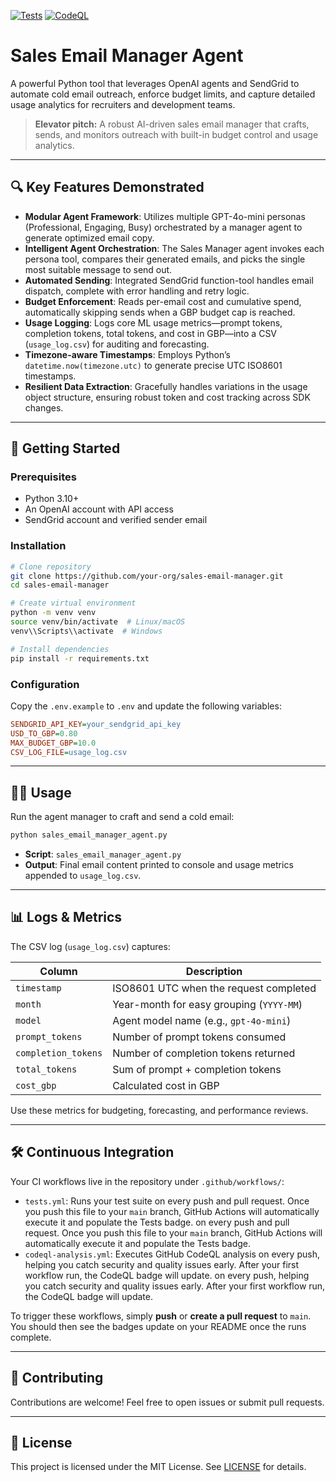 &#x20;

[![Tests](https://github.com/psychoutmedia/sales_email_manager_agent/actions/workflows/tests.yml/badge.svg)](https://github.com/psychoutmedia/sales_email_manager_agent/actions/workflows/tests.yml)
[![CodeQL](https://github.com/psychoutmedia/sales_email_manager_agent/actions/workflows/codeql-analysis.yml/badge.svg)](https://github.com/psychoutmedia/sales_email_manager_agent/actions/workflows/codeql-analysis.yml)

# Sales Email Manager Agent

A powerful Python tool that leverages OpenAI agents and SendGrid to automate cold email outreach, enforce budget limits, and capture detailed usage analytics for recruiters and development teams.

> **Elevator pitch:** A robust AI-driven sales email manager that crafts, sends, and monitors outreach with built-in budget control and usage analytics.

---

## 🔍 Key Features Demonstrated

* **Modular Agent Framework**: Utilizes multiple GPT-4o-mini personas (Professional, Engaging, Busy) orchestrated by a manager agent to generate optimized email copy.
* **Intelligent Agent Orchestration**: The Sales Manager agent invokes each persona tool, compares their generated emails, and picks the single most suitable message to send out.
* **Automated Sending**: Integrated SendGrid function-tool handles email dispatch, complete with error handling and retry logic.
* **Budget Enforcement**: Reads per-email cost and cumulative spend, automatically skipping sends when a GBP budget cap is reached.
* **Usage Logging**: Logs core ML usage metrics—prompt tokens, completion tokens, total tokens, and cost in GBP—into a CSV (`usage_log.csv`) for auditing and forecasting.
* **Timezone-aware Timestamps**: Employs Python’s `datetime.now(timezone.utc)` to generate precise UTC ISO8601 timestamps.
* **Resilient Data Extraction**: Gracefully handles variations in the usage object structure, ensuring robust token and cost tracking across SDK changes.

---

## 🚀 Getting Started

### Prerequisites

* Python 3.10+
* An OpenAI account with API access
* SendGrid account and verified sender email

### Installation

```bash
# Clone repository
git clone https://github.com/your-org/sales-email-manager.git
cd sales-email-manager

# Create virtual environment
python -m venv venv
source venv/bin/activate  # Linux/macOS
venv\\Scripts\\activate  # Windows

# Install dependencies
pip install -r requirements.txt
```

### Configuration

Copy the `.env.example` to `.env` and update the following variables:

```ini
SENDGRID_API_KEY=your_sendgrid_api_key
USD_TO_GBP=0.80
MAX_BUDGET_GBP=10.0
CSV_LOG_FILE=usage_log.csv
```

---

## 🏃‍♂️ Usage

Run the agent manager to craft and send a cold email:

```bash
python sales_email_manager_agent.py
```

* **Script**: `sales_email_manager_agent.py`
* **Output**: Final email content printed to console and usage metrics appended to `usage_log.csv`.

---

## 📊 Logs & Metrics

The CSV log (`usage_log.csv`) captures:

| Column              | Description                              |
| ------------------- | ---------------------------------------- |
| `timestamp`         | ISO8601 UTC when the request completed   |
| `month`             | Year-month for easy grouping (`YYYY-MM`) |
| `model`             | Agent model name (e.g., `gpt-4o-mini`)   |
| `prompt_tokens`     | Number of prompt tokens consumed         |
| `completion_tokens` | Number of completion tokens returned     |
| `total_tokens`      | Sum of prompt + completion tokens        |
| `cost_gbp`          | Calculated cost in GBP                   |

Use these metrics for budgeting, forecasting, and performance reviews.

---

## 🛠️ Continuous Integration

Your CI workflows live in the repository under `.github/workflows/`:

* `tests.yml`: Runs your test suite on every push and pull request. Once you push this file to your `main` branch, GitHub Actions will automatically execute it and populate the Tests badge. on every push and pull request. Once you push this file to your `main` branch, GitHub Actions will automatically execute it and populate the Tests badge.
* `codeql-analysis.yml`: Executes GitHub CodeQL analysis on every push, helping you catch security and quality issues early. After your first workflow run, the CodeQL badge will update. on every push, helping you catch security and quality issues early. After your first workflow run, the CodeQL badge will update.

To trigger these workflows, simply **push** or **create a pull request** to `main`. You should then see the badges update on your README once the runs complete.

---

## 🤝 Contributing

Contributions are welcome! Feel free to open issues or submit pull requests.

---

## 📄 License

This project is licensed under the MIT License. See [LICENSE](LICENSE) for details.

